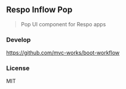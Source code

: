 
Respo Inflow Pop
----

> Pop UI component for Respo apps

### Develop

https://github.com/mvc-works/boot-workflow

### License

MIT
